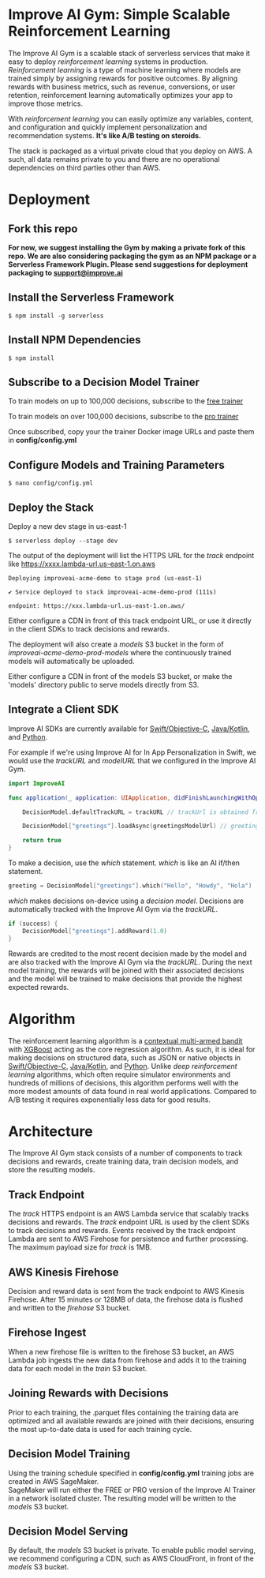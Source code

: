 # Improve AI Gym: Simple Scalable Reinforcement Learning

The Improve AI Gym is a scalable stack of serverless services that make it easy to deploy *reinforcement learning* systems in production. *Reinforcement learning* is a type of machine learning where models are trained simply by assigning rewards for positive outcomes. By aligning rewards with business metrics, such as revenue, conversions, or user retention, reinforcement learning automatically optimizes your app to improve those metrics.

With *reinforcement learning* you can easily optimize any variables, content, and configuration and quickly implement personalization and recommendation systems. **It's like A/B testing on steroids.**

The stack is packaged as a virtual private cloud that you deploy on AWS. A such, all data remains private to you and there are no operational dependencies on third parties other than AWS.

# Deployment

## Fork this repo

**For now, we suggest installing the Gym by making a private fork of this repo. We are also considering packaging the gym as an NPM package or a Serverless Framework Plugin. Please send suggestions for deployment packaging to support@improve.ai**

## Install the Serverless Framework

```console
$ npm install -g serverless
```

## Install NPM Dependencies
 
```console
$ npm install
```

## Subscribe to a Decision Model Trainer

To train models on up to 100,000 decisions, subscribe to the [free trainer](https://aws.amazon.com/marketplace/pp/prodview-pyqrpf5j6xv6g)

To train models on over 100,000 decisions, subscribe to the [pro trainer](https://aws.amazon.com/marketplace/pp/prodview-adchtrf2zyvow)

Once subscribed, copy your the trainer Docker image URLs and paste them in **config/config.yml**

## Configure Models and Training Parameters

```console
$ nano config/config.yml
```

## Deploy the Stack

Deploy a new dev stage in us-east-1

```console
$ serverless deploy --stage dev
```

The output of the deployment will list the HTTPS URL for the *track* endpoint like https://xxxx.lambda-url.us-east-1.on.aws

```console
Deploying improveai-acme-demo to stage prod (us-east-1)

✔ Service deployed to stack improveai-acme-demo-prod (111s)

endpoint: https://xxx.lambda-url.us-east-1.on.aws/

```

Either configure a CDN in front of this track endpoint URL, or use it directly in the client SDKs to track decisions and rewards.

The deployment will also create a *models* S3 bucket in the form of *improveai-acme-demo-prod-models* where the continuously trained 
models will automatically be uploaded.

Either configure a CDN in front of the models S3 bucket, or make the 'models' directory public to serve models directly from S3.

## Integrate a Client SDK

Improve AI SDKs are currently available for [Swift/Objective-C](https://github.com/improve-ai/ios-sdk), [Java/Kotlin](https://github.com/improve-ai/android-sdk), and [Python](https://github.com/improve-ai/python-sdk).

For example if we're using Improve AI for In App Personalization in Swift, we would use the *trackURL* and *modelURL* that we configured in the Improve AI Gym.

```swift
import ImproveAI
```

```swift
func application(_ application: UIApplication, didFinishLaunchingWithOptions launchOptions: [UIApplication.LaunchOptionsKey: Any]?) -> Bool {

    DecisionModel.defaultTrackURL = trackURL // trackUrl is obtained from your Improve AI Gym configuration

    DecisionModel["greetings"].loadAsync(greetingsModelUrl) // greetingsModelUrl is a trained model output by the Improve AI Gym

    return true
}
```

To make a decision, use the *which* statement. *which* is like an AI if/then statement.
```swift
greeting = DecisionModel["greetings"].which("Hello", "Howdy", "Hola")
```

*which* makes decisions on-device using a *decision model*. Decisions are automatically tracked with the Improve AI Gym via the *trackURL*.

```swift
if (success) {
    DecisionModel["greetings"].addReward(1.0)
}
```

Rewards are credited to the most recent decision made by the model and are also tracked with the Improve AI Gym via the *trackURL*. During the next model training, the rewards will be joined with their associated decisions and the model will be trained to make decisions that provide the highest expected rewards.

# Algorithm

The reinforcement learning algorithm is a [contextual multi-armed bandit](https://en.wikipedia.org/wiki/Multi-armed_bandit#Contextual_bandit) with [XGBoost](https://github.com/dmlc/xgboost) acting as the core regression algorithm. As such, it is ideal for making decisions on structured data, such as JSON or native objects in [Swift/Objective-C](https://github.com/improve-ai/ios-sdk), [Java/Kotlin](https://github.com/improve-ai/android-sdk), and [Python](https://github.com/improve-ai/python-sdk). Unlike *deep reinforcement learning* algorithms, which often require simulator environments and hundreds of millions of decisions, this algorithm performs well with the more modest amounts of data found in real world applications. Compared to A/B testing it requires exponentially less data for good results.

# Architecture

The Improve AI Gym stack consists of a number of components to track decisions and rewards, create training data, train decision models, and store the resulting models.

## Track Endpoint

The *track* HTTPS endpoint is an AWS Lambda service that scalably tracks decisions and rewards. The *track* endpoint URL is used by the client SDKs to track 
decisions and rewards.  Events received by the track endpoint Lambda are sent to AWS Firehose for persistence and further processing. 
The maximum payload size for *track* is 1MB.

## AWS Kinesis Firehose

Decision and reward data is sent from the track endpoint to AWS Kinesis Firehose. After 15 minutes or 128MB of data, the firehose data is flushed 
and written to the *firehose* S3 bucket.

## Firehose Ingest

When a new firehose file is written to the firehose S3 bucket, an AWS Lambda job ingests the new data from firehose and adds it to the training data 
for each model in the *train* S3 bucket.

## Joining Rewards with Decisions

Prior to each training, the .parquet files containing the training data are optimized and all available rewards are joined with their decisions, ensuring
the most up-to-date data is used for each training cycle.

## Decision Model Training

Using the training schedule specified in **config/config.yml** training jobs are created in AWS SageMaker.  
SageMaker will run either the FREE or PRO version of the Improve AI Trainer in a network isolated cluster. 
The resulting model will be written to the *models* S3 bucket.

## Decision Model Serving

By default, the *models* S3 bucket is private. To enable public model serving, we recommend configuring a CDN, such as AWS CloudFront, in front of the *models* S3 bucket.
